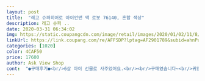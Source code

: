 ```yaml
---
layout: post 
title:  "레고 슈퍼히어로 아이언맨 맥 로봇 76140, 혼합 색상" 
description: 레고 슈퍼 ..
date: 2020-03-31 06:34:02 
img: https://static.coupangcdn.com/image/retail/images/2020/01/02/11/8/717d0872-79f3-40f0-b41b-a680d57dfc1f.jpg 
linkUrl: https://link.coupang.com/re/AFFSDP?lptag=AF2901789&subid=ahnPublicAsk&pageKey=1139138689&itemId=2109789981&vendorItemId=70167213370&traceid=V0-113-f4fd4800068af88f 
categories: [1020] 
color: 4CAF50 
price: 17600 
author: Ask View Shop 
cont:  "●구매후기●<br/>6살 아이 선물로 사주었어요.<br/><br/>구매였습니다~<br/>귀엽네요ㅎ 아이언맨이ㅎ<br/>그 점이 살짝 힘들었지만 그래도 전체적으로 만족스러운<br/>나중에<br/>떨어진거 찾기 바빠요;;<br/>레고 크리에이터를 해봐서인지 설명서 보고 혼자 잘 만드는데<br/>로봇 사이즈가 큰 편이 아니어서 블록수가 생각보다 많지 않은데<br/>설명서가 책처럼 되어 있어ㅎ 신기신기<br/>스파이더맨이랑 타노스도 구입해야겠어요^^<br/>아이가 집에서 심심하다 그래서 구입한 레고ㅎㅎ<br/>아이언맨이라 엄청 좋아하네요.<br/><br/>여유분으로 블록과 스티커가 더 들어있어 좋았구요.<br/><br/>작지만 멋있고 또 가성비가 좋고 오른쪽 어깨에 3연속 발사 미사일이 장착되어있다 미사일의 파워는 매우 약하고 맞아도 간지럽다 또 아이언맨(두가지 얼굴있음) 이들어있어 좋다<br/>총에 들어가는 총알이 애기 손톱만해서... <br/>.<br/>.<br/>총 한번 쏘고 나면<br/>힘줘서 끼워야하는 연결부위는 도움이 필요했어요.<br/><br/>" 
---
```

